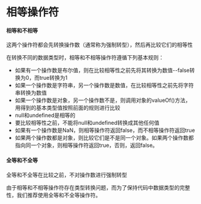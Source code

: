 # 相等操作符


#### 相等和不相等

这两个操作符都会先转换操作数（通常称为强制转型），然后再比较它们的相等性

在转换不同的数据类型时，相等和不相等操作符遵循下列基本规则：

* 如果有一个操作数是布尔值，则在比较相等性之前先将其转换为数值--false转换为0，而true转换为1
* 如果一个操作数是字符串，另一个操作数是数值，在比较相等性之前先将字符串转换为数值
* 如果一个操作数是对象，另一个操作数不是，则调用对象的valueOf()方法，用得到的基本类型值按照前面的规则进行比较
* null和undefined是相等的
* 要比较相等性之前，不能将null和undefined转换成其他任何值
* 如果有一个操作数是NaN，则相等操作符返回false，而不相等操作符返回true
* 如果两个操作数都是对象，则比较它们是不是同一个对象。如果两个操作数都指向同一个对象，则相等操作符返回true，否则，返回false。


#### 全等和不全等

全等和不全等在比较之前，不对操作数进行强制转型

由于相等和不相等操作符存在类型转换问题，而为了保持代码中数据类型的完整性，我们推荐使用全等和不全等操作符。
